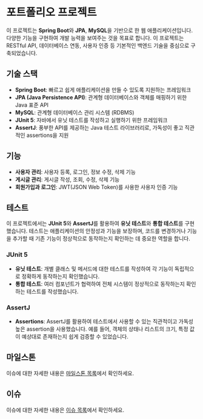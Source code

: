 # 포트폴리오 프로젝트

이 프로젝트는 **Spring Boot**와 **JPA**, **MySQL**을 기반으로 한 웹 애플리케이션입니다. 
다양한 기능을 구현하여 개발 능력을 보여주는 것을 목표로 합니다. 
이 프로젝트는 RESTful API, 데이터베이스 연동, 사용자 인증 등 기본적인 백엔드 기술을 중심으로 구축되었습니다.

## 기술 스택

- **Spring Boot**: 빠르고 쉽게 애플리케이션을 만들 수 있도록 지원하는 프레임워크
- **JPA (Java Persistence API)**: 관계형 데이터베이스와 객체를 매핑하기 위한 Java 표준 API
- **MySQL**: 관계형 데이터베이스 관리 시스템 (RDBMS)
- **JUnit 5**: 자바에서 유닛 테스트를 작성하고 실행하기 위한 프레임워크
- **AssertJ**: 풍부한 API를 제공하는 Java 테스트 라이브러리로, 가독성이 좋고 직관적인 assertions을 지원

## 기능

- **사용자 관리**: 사용자 등록, 로그인, 정보 수정, 삭제 기능
- **게시글 관리**: 게시글 작성, 조회, 수정, 삭제 기능
- **회원가입과 로그인**: JWT(JSON Web Token)를 사용한 사용자 인증 기능

## 테스트

이 프로젝트에서는 **JUnit 5**와 **AssertJ**를 활용하여 **유닛 테스트**와 **통합 테스트**를 구현했습니다. 테스트는 애플리케이션의 안정성과 기능을 보장하며, 코드를 변경하거나 기능을 추가할 때 기존 기능이 정상적으로 동작하는지 확인하는 데 중요한 역할을 합니다.

### JUnit 5

- **유닛 테스트**: 개별 클래스 및 메서드에 대한 테스트를 작성하여 각 기능이 독립적으로 정확하게 동작하는지 확인했습니다.
- **통합 테스트**: 여러 컴포넌트가 협력하여 전체 시스템이 정상적으로 동작하는지 확인하는 테스트를 작성했습니다.

### AssertJ

- **Assertions**: AssertJ를 활용하여 테스트에서 사용할 수 있는 직관적이고 가독성 높은 assertion을 사용했습니다. 예를 들어, 객체의 상태나 리스트의 크기, 특정 값이 예상대로 존재하는지 쉽게 검증할 수 있었습니다.

## 마일스톤

이슈에 대한 자세한 내용은 [마일스톤 목록](https://github.com/daehee719/portfoilo/milestones)에서 확인하세요.
## 이슈

이슈에 대한 자세한 내용은 [이슈 목록](https://github.com/daehee719/portfoilo/issues)에서 확인하세요.
